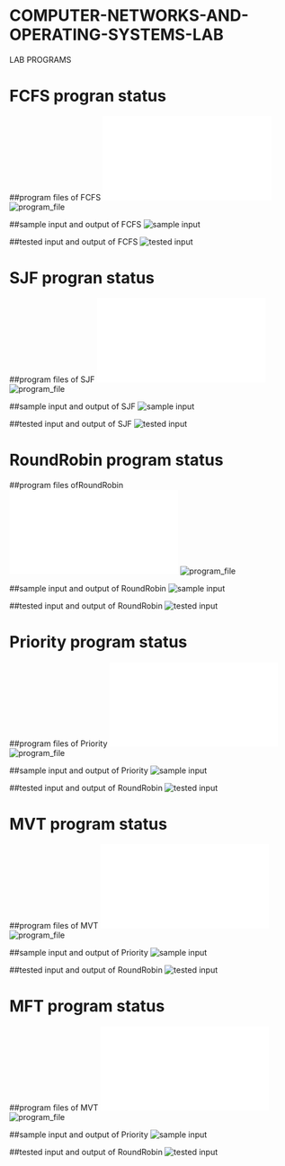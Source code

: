 # COMPUTER-NETWORKS-AND-OPERATING-SYSTEMS-LAB
LAB PROGRAMS
# FCFS progran status
##program files of FCFS
![program file](EXPERIMENT1A/fcfs1.c)
![program_file](EXPERIMENT1A/PROGRAM1A.jpeg)

##sample input and output of FCFS
![sample input](EXPERIMENT1A/PROGRAM1ASAMPLEOUTPUT.jpeg)

##tested input and output of FCFS
![tested input](EXPERIMENT1A/PROGRAM1AOUTPUT.jpeg)

# SJF progran status
##program files of SJF
![program file](EXPERIMENT1B/sjf.c)
![program_file](EXPERIMENT1B/PROGRAM1B.jpeg)

##sample input and output of SJF
![sample input](EXPERIMENT1B/PROGRAM1BSAMPLEOUTPUT.jpeg)

##tested input and output of SJF
![tested input](EXPERIMENT1B/PROGRAM1BOUTPUT.jpeg)
# RoundRobin program status

##program files ofRoundRobin
![program file](EXPERIMENT1C/roundrobin_code_599.c)
![program_file](EXPERIMENT1C/roundrobin_code_599.png)

##sample input and output of RoundRobin
![sample input](EXPERIMENT1C/roundrobin_io_599.png)

##tested input and output of RoundRobin
![tested input](EXPERIMENT1C/roundrobin_eo_599.png)

# Priority program status

##program files of Priority
![program file](EXPERIMENT1D/prioritycode_599.c)
![program_file](EXPERIMENT1D/prority_code_599.png)

##sample input and output of Priority
![sample input](EXPERIMENT1D/prority_io_599.png)

##tested input and output of RoundRobin
![tested input](EXPERIMENT1D/prority_eo_599.png)

# MVT program status

##program files of MVT
![program file](EXPERIMENT10/MVTcodde.c)
![program_file](EXPERIMENT10/MVT_code_599.jpeg)

##sample input and output of Priority
![sample input](EXPERIMENT10/MVT_IO1_599.jpeg)

##tested input and output of RoundRobin
![tested input](EXPERIMENT10/MVT_EO_599.jpeg)


# MFT program status

##program files of MVT
![program file](EXPERIMENT10/MFTcode.c)
![program_file](EXPERIMENT10/MFT_code_599.jpeg)

##sample input and output of Priority
![sample input](EXPERIMENT10/MFT_IO_599.jpeg)

##tested input and output of RoundRobin
![tested input](EXPERIMENT10/MFT_EO_599.jpeg)
